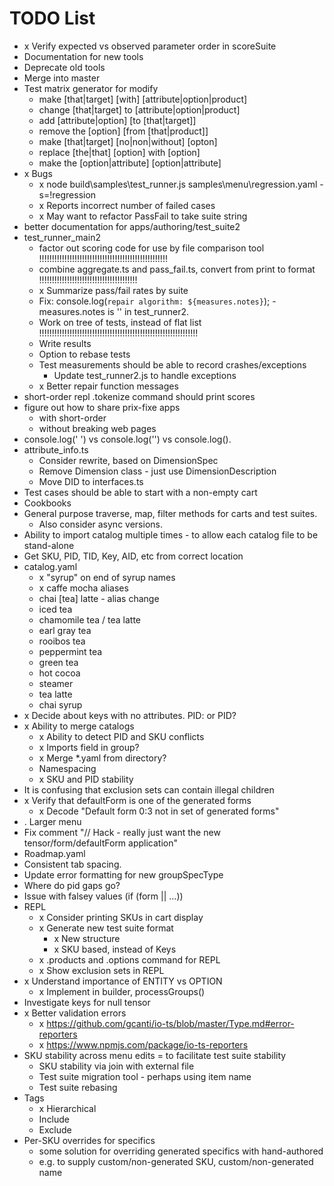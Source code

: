 # TODO List

* x Verify expected vs observed parameter order in scoreSuite
* Documentation for new tools
* Deprecate old tools
* Merge into master
* Test matrix generator for modify
  * make [that|target] [with] [attribute|option|product]
  * change [that|target] to [attribute|option|product]
  * add [attribute|option] [to [that|target]]
  * remove the [option] [from [that|product]]
  * make [that|target] [no|non|without] [opton]
  * replace [the|that] [option] with [option]
  * make the [option|attribute] [option|attribute]
* x Bugs
  * x node build\samples\test_runner.js samples\menu\regression.yaml -s=!regression
  * x Reports incorrect number of failed cases
  * x May want to refactor PassFail to take suite string
* better documentation for apps/authoring/test_suite2
* test_runner_main2
  * factor out scoring code for use by file comparison tool !!!!!!!!!!!!!!!!!!!!!!!!!!!!!!!!!!!!!!!!!!!!!!!!!!!
  * combine aggregate.ts and pass_fail.ts, convert from print to format !!!!!!!!!!!!!!!!!!!!!!!!!!!!!!!!!!!!!!!
  * x Summarize pass/fail rates by suite
  * Fix: console.log(`repair algorithm: ${measures.notes}`); - measures.notes is '' in test_runner2.
  * Work on tree of tests, instead of flat list !!!!!!!!!!!!!!!!!!!!!!!!!!!!!!!!!!!!!!!!!!!!!!!!!!!!!!!!!!!!!!!
  * Write results
  * Option to rebase tests
  * Test measurements should be able to record crashes/exceptions
    * Update test_runner2.js to handle exceptions
  * x Better repair function messages
* short-order repl .tokenize command should print scores
* figure out how to share prix-fixe apps
  * with short-order
  * without breaking web pages
* console.log(' ') vs console.log('') vs console.log().
* attribute_info.ts
  * Consider rewrite, based on DimensionSpec
  * Remove Dimension class - just use DimensionDescription
  * Move DID to interfaces.ts
* Test cases should be able to start with a non-empty cart
* Cookbooks
* General purpose traverse, map, filter methods for carts and test suites.
  * Also consider async versions.
* Ability to import catalog multiple times - to allow each catalog file to be stand-alone
* Get SKU, PID, TID, Key, AID, etc from correct location
* catalog.yaml
  * x "syrup" on end of syrup names
  * x caffe mocha aliases
  * chai [tea] latte - alias change
  * iced tea
  * chamomile tea / tea latte
  * earl gray tea
  * rooibos tea
  * peppermint tea
  * green tea
  * hot cocoa
  * steamer
  * tea latte
  * chai syrup
* x Decide about keys with no attributes. PID: or PID?
* x Ability to merge catalogs
  * x Ability to detect PID and SKU conflicts
  * x Imports field in group?
  * x Merge *.yaml from directory?
  * Namespacing
  * x SKU and PID stability
* It is confusing that exclusion sets can contain illegal children
* x Verify that defaultForm is one of the generated forms
  * x Decode "Default form 0:3 not in set of generated forms"
* . Larger menu
* Fix comment "// Hack - really just want the new tensor/form/defaultForm application"
* Roadmap.yaml
* Consistent tab spacing.
* Update error formatting for new groupSpecType
* Where do pid gaps go?
* Issue with falsey values (if (form || ...))
* REPL
  * x Consider printing SKUs in cart display
  * x Generate new test suite format
    * x New structure
    * x SKU based, instead of Keys
  * x .products and .options command for REPL
  * x Show exclusion sets in REPL
* x Understand importance of ENTITY vs OPTION
  * x Implement in builder, processGroups()
* Investigate keys for null tensor
* x Better validation errors
  * x https://github.com/gcanti/io-ts/blob/master/Type.md#error-reporters
  * x https://www.npmjs.com/package/io-ts-reporters
* SKU stability across menu edits = to facilitate test suite stability
  * SKU stability via join with external file
  * Test suite migration tool - perhaps using item name
  * Test suite rebasing
* Tags
  * x Hierarchical
  * Include
  * Exclude
* Per-SKU overrides for specifics
  * some solution for overriding generated specifics with hand-authored
  * e.g. to supply custom/non-generated SKU, custom/non-generated name
